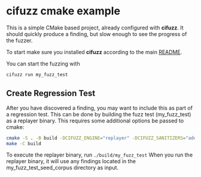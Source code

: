 # cifuzz cmake example
This is a simple CMake based project, already configured with 
**cifuzz**. It should quickly produce a finding, but slow enough to 
see the progress of the fuzzer.

To start make sure you installed **cifuzz** according to the 
main [README](../../README.md).

You can start the fuzzing with
```bash
cifuzz run my_fuzz_test
```

## Create Regression Test
After you have discovered a finding, you may want to include this as part of a regression test. This can be done by building the fuzz test (my_fuzz_test) as a replayer binary. This requires some additional options be passed to cmake:

```bash
cmake -S . -B build -DCIFUZZ_ENGINE="replayer" -DCIFUZZ_SANITIZERS="address;undefined" -DCIFUZZ_TESTING:BOOL="ON" -DCMAKE_BUILD_RPATH_USE_ORIGIN:BOOL="ON" -DCMAKE_BUILD_TYPE="RelWithDebInfo"
make -C build
```

To execute the replayer binary, run `./build/my_fuzz_test`
When you run the replayer binary, it will use any findings located in the my_fuzz_test_seed_corpus directory as input. 
